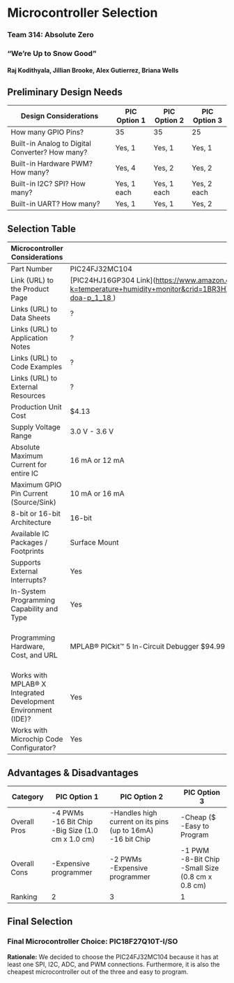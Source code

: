 # Microcontroller Selection

### Team 314: Absolute Zero

### “We’re Up to Snow Good”

#### Raj Kodithyala, Jillian Brooke, Alex Gutierrez, Briana Wells

## Preliminary Design Needs
| Design Considerations | PIC Option 1 | PIC Option 2 |PIC Option 3 |
| --------------------------------------- | --------- | --------- | --------- |
| How many GPIO Pins? | 35 | 35 | 25 |
| Built-in Analog to Digital Converter? How many? | Yes, 1 | Yes, 1 | Yes, 1 |
| Built-in Hardware PWM? How many? | Yes, 4 | Yes, 2 | Yes, 2 |
| Built-in I2C? SPI? How many? | Yes, 1 each | Yes, 1 each | Yes, 2 each |
| Built-in UART? How many? | Yes, 1 | Yes, 1 | Yes, 2 |

## Selection Table
| Microcontroller Considerations | PIC Option 1 | PIC Option 2 |PIC Option 3 |
| ---------------------------------------- | -------- | -------- | -------- |
| Part Number | PIC24FJ32MC104 | PIC24HJ16GP304 | PIC18F27Q10 |
| Link (URL) to the Product Page | [PIC24HJ16GP304 Link]([https://www.amazon.com/s?k=temperature+humidity+monitor&crid=1BR3HZJTGF2C0&sprefix=temperature+humidi%2Caps%2C143&ref=nb_sb_ss_ts-doa-p_1_18 ](https://www.microchip.com/en-us/product/pic18f27q10#purchase-from-store)) | [Amazon: temperature humidity monitor](https://www.amazon.com/s?k=temperature+humidity+monitor&crid=1BR3HZJTGF2C0&sprefix=temperature+humidi%2Caps%2C143&ref=nb_sb_ss_ts-doa-p_1_18 ) | ? |
| Links (URL) to Data Sheets | ? | ? | ? |
| Links (URL) to Application Notes | ? | ? | ? |
| Links (URL) to Code Examples | ? | ? | ? |
| Links (URL) to External Resources | ? | ? | ? |
| Production Unit Cost | $4.13 | $4.60 | $1.62 |
| Supply Voltage Range | 3.0 V - 3.6 V | 3.0 V - 3.6 V | 1.8 V - 5.5 V |
| Absolute Maximum Current for entire IC | 16 mA or 12 mA | 16 mA or 12 mA | 16 mA or 12 mA |
| Maximum GPIO Pin Current (Source/Sink) | 10 mA or 16 mA | 10 mA or 16 mA | 10 mA or 16 mA |
| 8-bit or 16-bit Architecture | 16-bit | 16-bit | 8-bit |
| Available IC Packages / Footprints | Surface Mount | Surface Mount | Surface Mount |
| Supports External Interrupts? | Yes | Yes | Yes |
| In-System Programming Capability and Type | Yes | Yes | Yes |
| Programming Hardware, Cost, and URL | MPLAB® PICkit™ 5 In-Circuit Debugger $94.99 | MPLAB® PICkit™ 5 In-Circuit Debugger $94.99 | MPLAB® PICkit™ 5 In-Circuit Debugger $94.99 |
| Works with MPLAB® X Integrated Development Environment (IDE)? | Yes | Yes | Yes |
| Works with Microchip Code Configurator? | Yes | Yes | Yes |

## Advantages & Disadvantages
| Category | PIC Option 1 | PIC Option 2 |PIC Option 3 |
| ---------------------------------------- | -------- | -------- | -------- |
| Overall Pros | -4 PWMs<br/>-16 Bit Chip<br/>-Big Size (1.0 cm x 1.0 cm)| -Handles high current on its pins (up to 16mA)<br/>-16 bit Chip| -Cheap ($<br/>-Easy to Program |
| Overall Cons | -Expensive programmer| -2 PWMs<br/>-Expensive programmer | -1 PWM<br/>-8-Bit Chip<br/>-Small Size (0.8 cm x 0.8 cm) |
| Ranking | 2 | 3 | 1 |

## Final Selection
### Final Microcontroller Choice: PIC18F27Q10T-I/SO
**Rationale:** We decided to choose the PIC24FJ32MC104 because it has at least one SPI, I2C, ADC, and PWM connections. Furthermore, it is also the cheapest microcontroller out of the three and easy to program. 
